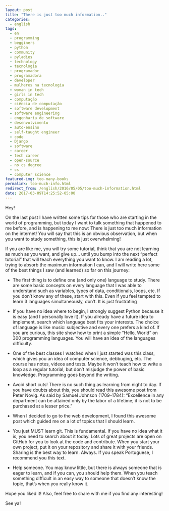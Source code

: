 ```yaml
---
layout: post
title: "There is just too much information.."
categories:
  - english
tags:
  - en 
  - programming
  - begginers
  - python
  - community 
  - pyladies
  - technology
  - tecnologia
  - programador
  - programadora
  - developer
  - mulheres na tecnologia
  - woman in tech
  - girls in tech
  - computação
  - ciência de computação
  - software development
  - software engineering
  - engenharia de software
  - desenvolvimento
  - auto-ensino
  - self-taught engineer
  - code
  - Django
  - software
  - career
  - tech career
  - open-source
  - no cs degree
  - cs
  - computer science
featured-img: too-many-books
permalink: too-much-info.html
redirect_from: /english/2016/05/05/too-much-information.html
date: 2017-03-09T14:25:52-05:00
---
```


Hey!

On the last post I have written some tips for those who are starting in the world of programming, but today I want to talk something that happened to me before, and is happening to me now: There is just too much information on the internet! You will say that this is an obvious observation, but when you want to study something, this is just overwhelming!

If you are like me, you will try some tutorial, think that you are not learning as much as you want, and give up… until you bump into the next “perfect tutorial” that will teach everything you want to know. I am reading a lot, trying to absorb the maximum information I can, and I will write here some of the best things I saw (and learned) so far on this journey:

* The first thing is to define one (and only one) language to study. There are some basic concepts on every language that I was able to understand such as variables, types of data, conditionals, loops, etc. If you don’t know any of these, start with this. Even if you feel tempted to learn 3 languages simultaneously, don’t. It is just frustrating

* If you have no idea where to begin, I strongly suggest Python because it is easy (and I personally love it). If you already have a future idea to implement, search which language best fits your interests. The choice of language is like music: subjective and every one prefers a kind of. If you are curious, this site show how to print a simple “Hello, World” on 300 programming languages. You will have an idea of the languages difficulty.

* One of the best classes I watched when I just started was this class, which gives you an idea of computer science, debbuging, etc. The course has notes, videos and tests. Maybe it won’t teach how to write a loop as a regular tutorial, but don’t misjudge the power of basic knowledge. Programming goes beyond the writing.

* Avoid short cuts! There is no such thing as learning from night to day. If you have doubts about this, you should read this awesome post from Peter Novig. As said by Samuel Johnson (1709–1784): “Excellence in any department can be attained only by the labor of a lifetime; it is not to be purchased at a lesser price.”

* When I decided to go to the web development, I found this awesome post which guided me on a lot of topics that I should learn.

* You just MUST learn git. This is fundamental. If you have no idea what it is, you need to search about it today. Lots of great projects are open on GitHub for you to look at the code and contribute. When you start your own project, put it on your repository and share it with your friends. Sharing is the best way to learn. Always. If you speak Portuguese, I recommend you this text.

* Help someone. You may know little, but there is always someone that is eager to learn, and if you can, you should help them. When you teach something difficult in an easy way to someone that doesn’t know the topic, that’s when you really know it.

Hope you liked it! Also, feel free to share with me if you find any interesting!

See ya!
